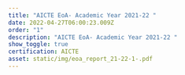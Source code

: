 ```yaml
---
title: "AICTE EoA- Academic Year 2021-22 "
date: 2022-04-27T06:00:23.009Z
order: "1"
description: "AICTE EoA- Academic Year 2021-22 "
show_toggle: true
certification: AICTE
asset: static/img/eoa_report_21-22-1-.pdf
---
```

